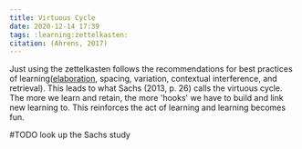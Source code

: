 ```yaml
---
title: Virtuous Cycle
date: 2020-12-14 17:39
tags: :learning:zettelkasten:
citation: (Ahrens, 2017)
---
```

Just using the zettelkasten follows the recommendations for best practices of learning([elaboration](202012131810.md), spacing, variation, contextual interference, and retrieval). This leads to what Sachs (2013, p. 26) calls the virtuous cycle. The more we learn and retain, the more 'hooks' we have to build and link new learning to. This reinforces the act of learning and learning becomes fun. 

#TODO look up the Sachs study
